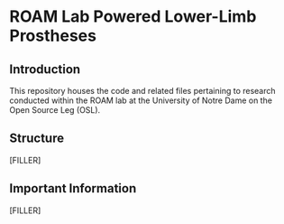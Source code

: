 # ROAM Lab Powered Lower-Limb Prostheses
## Introduction
This repository houses the code and related files pertaining to research conducted within the ROAM lab at the University of Notre Dame on the Open Source Leg (OSL).

## Structure
[FILLER]

## Important Information
[FILLER]


